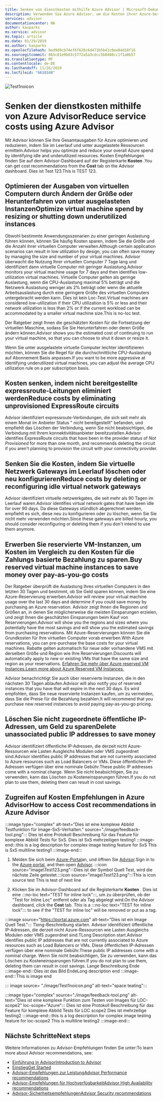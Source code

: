 ```yaml
---
title: Senken von dienstkosten mithilfe Azure Advisor | Microsoft-Dokumentation
description: Verwenden Sie Azure Advisor, um die Kosten ihrer Azure-bereit Stellungen zu optimieren.
services: advisor
documentationcenter: NA
author: kasparks
ms.service: advisor
ms.topic: article
ms.date: 01/29/2019
ms.author: kasparks
ms.openlocfilehash: bed9d9cb74ef6f628c6d471b5b41c0ee04d18f16
ms.sourcegitcommit: 865c81e9bd3c5772a5a3cdcc5b8460cc1f1a8b57
ms.translationtype: MT
ms.contentlocale: de-DE
ms.lasthandoff: 11/26/2019
ms.locfileid: "6610348"
---
```

![Test1noicon](./image/Test1noicon.png)

# <a name="reduce-service-costs-using-azure-advisor"></a><span data-ttu-id="0cdfe-104">Senken der dienstkosten mithilfe von Azure Advisor</span><span class="sxs-lookup"><span data-stu-id="0cdfe-104">Reduce service costs using Azure Advisor</span></span>

<span data-ttu-id="0cdfe-105">Mit Advisor können Sie Ihre Gesamtausgaben für Azure optimieren und reduzieren, indem Sie im Leerlauf und unter ausgelastete Ressourcen ermitteln.</span><span class="sxs-lookup"><span data-stu-id="0cdfe-105">Advisor helps you optimize and reduce your overall Azure spend by identifying idle and underutilized resources.</span></span> <span data-ttu-id="0cdfe-106">Kosten Empfehlungen finden Sie auf dem Advisor-Dashboard auf der Registerkarte **Kosten** .</span><span class="sxs-lookup"><span data-stu-id="0cdfe-106">You can get cost recommendations from the **Cost** tab on the Advisor dashboard.</span></span> <span data-ttu-id="0cdfe-107">Dies ist Test 123.</span><span class="sxs-lookup"><span data-stu-id="0cdfe-107">This is TEST 123.</span></span>

## <a name="optimize-virtual-machine-spend-by-resizing-or-shutting-down-underutilized-instances"></a><span data-ttu-id="0cdfe-108">Optimieren der Ausgaben von virtuellen Computern durch Ändern der Größe oder Herunterfahren von unter ausgelasteten Instanzen</span><span class="sxs-lookup"><span data-stu-id="0cdfe-108">Optimize virtual machine spend by resizing or shutting down underutilized instances</span></span> 

<span data-ttu-id="0cdfe-109">Obwohl bestimmte Anwendungsszenarien zu einer geringen Auslastung führen können, können Sie häufig Kosten sparen, indem Sie die Größe und die Anzahl ihrer virtuellen Computer verwalten.</span><span class="sxs-lookup"><span data-stu-id="0cdfe-109">Although certain application scenarios can result in low utilization by design, you can often save money by managing the size and number of your virtual machines.</span></span> <span data-ttu-id="0cdfe-110">Advisor überwacht die Nutzung Ihrer virtuellen Computer 7 Tage lang und identifiziert dann virtuelle Computer mit geringer Auslastung.</span><span class="sxs-lookup"><span data-stu-id="0cdfe-110">Advisor monitors your virtual machine usage for 7 days and then identifies low-utilization virtual machines.</span></span> <span data-ttu-id="0cdfe-111">Virtuelle Computer gelten als geringe Auslastung, wenn die CPU-Auslastung maximal 5% beträgt und die Netzwerk Auslastung weniger als 2% beträgt oder wenn die aktuelle Arbeitsauslastung durch eine geringere Größe des virtuellen Computers untergebracht werden kann. Dies ist kein Loc-Test.</span><span class="sxs-lookup"><span data-stu-id="0cdfe-111">Virtual machines are considered low-utilization if their CPU utilization is 5% or less and their network utilization is less than 2% or if the current workload can be accommodated by a smaller virtual machine size.This is no-loc test.</span></span>

<span data-ttu-id="0cdfe-112">Der Ratgeber zeigt Ihnen die geschätzten Kosten für die Fortsetzung der virtuellen Maschine, sodass Sie Sie Herunterfahren oder deren Größe ändern können.</span><span class="sxs-lookup"><span data-stu-id="0cdfe-112">Advisor shows you the estimated cost of continuing to run your virtual machine, so that you can choose to shut it down or resize it.</span></span>

<span data-ttu-id="0cdfe-113">Wenn Sie unter ausgelastete virtuelle Computer leichter identifizieren möchten, können Sie die Regel für die durchschnittliche CPU-Auslastung auf Abonnement Basis anpassen.</span><span class="sxs-lookup"><span data-stu-id="0cdfe-113">If you want to be more aggressive at identifying underutilized virtual machines, you can adjust the average CPU utilization rule on a per subscription basis.</span></span>

## <a name="reduce-costs-by-eliminating-unprovisioned-expressroute-circuits"></a><span data-ttu-id="0cdfe-114">Kosten senken, indem nicht bereitgestellte expressroute-Leitungen eliminiert werden</span><span class="sxs-lookup"><span data-stu-id="0cdfe-114">Reduce costs by eliminating unprovisioned ExpressRoute circuits</span></span>

<span data-ttu-id="0cdfe-115">Advisor identifiziert expressroute-Verbindungen, die sich seit mehr als einem Monat im Anbieter Status " *nicht* bereitgestellt" befanden, und empfiehlt das Löschen der Verbindung, wenn Sie nicht beabsichtigen, die Verbindung mit Ihrem konnektivitätsanbieter bereitzustellen.</span><span class="sxs-lookup"><span data-stu-id="0cdfe-115">Advisor identifies ExpressRoute circuits that have been in the provider status of *Not Provisioned* for more than one month, and recommends deleting the circuit if you aren't planning to provision the circuit with your connectivity provider.</span></span>

## <a name="reduce-costs-by-deleting-or-reconfiguring-idle-virtual-network-gateways"></a><span data-ttu-id="0cdfe-116">Senken Sie die Kosten, indem Sie virtuelle Netzwerk Gateways im Leerlauf löschen oder neu konfigurieren</span><span class="sxs-lookup"><span data-stu-id="0cdfe-116">Reduce costs by deleting or reconfiguring idle virtual network gateways</span></span>

<span data-ttu-id="0cdfe-117">Advisor identifiziert virtuelle netzwerkgates, die seit mehr als 90 Tagen im Leerlauf waren.</span><span class="sxs-lookup"><span data-stu-id="0cdfe-117">Advisor identifies virtual network gates that have been idle for over 90 days.</span></span> <span data-ttu-id="0cdfe-118">Da diese Gateways stündlich abgerechnet werden, empfiehlt es sich, diese neu zu konfigurieren oder zu löschen, wenn Sie Sie nicht mehr verwenden möchten.</span><span class="sxs-lookup"><span data-stu-id="0cdfe-118">Since these gateways are billed hourly, you should consider reconfiguring or deleting them if you don't intend to use them anymore.</span></span> 

## <a name="buy-reserved-virtual-machine-instances-to-save-money-over-pay-as-you-go-costs"></a><span data-ttu-id="0cdfe-119">Erwerben Sie reservierte VM-Instanzen, um Kosten im Vergleich zu den Kosten für die Zahlungs basierte Bezahlung zu sparen.</span><span class="sxs-lookup"><span data-stu-id="0cdfe-119">Buy reserved virtual machine instances to save money over pay-as-you-go costs</span></span>

<span data-ttu-id="0cdfe-120">Der Ratgeber überprüft die Auslastung Ihres virtuellen Computers in den letzten 30 Tagen und bestimmt, ob Sie Geld sparen können, indem Sie eine Azure-Reservierung erwerben.</span><span class="sxs-lookup"><span data-stu-id="0cdfe-120">Advisor will review your virtual machine usage over the last 30 days and determine if you could save money by purchasing an Azure reservation.</span></span> <span data-ttu-id="0cdfe-121">Advisor zeigt Ihnen die Regionen und Größen an, in denen Sie möglicherweise die meisten Einsparungen erzielen, und zeigt Ihnen die geschätzten Einsparungen beim Kauf von Reservierungen.</span><span class="sxs-lookup"><span data-stu-id="0cdfe-121">Advisor will show you the regions and sizes where you potentially have the most savings and will show you the estimated savings from purchasing reservations.</span></span> <span data-ttu-id="0cdfe-122">Mit Azure-Reservierungen können Sie die Grundkosten für Ihre virtuellen Computer vorab erwerben.</span><span class="sxs-lookup"><span data-stu-id="0cdfe-122">With Azure reservations, you can pre-purchase the base costs for your virtual machines.</span></span> <span data-ttu-id="0cdfe-123">Rabatte gelten automatisch für neue oder vorhandene VMS mit derselben Größe und Region wie Ihre Reservierungen.</span><span class="sxs-lookup"><span data-stu-id="0cdfe-123">Discounts will automatically apply to new or existing VMs that have the same size and region as your reservations.</span></span> [<span data-ttu-id="0cdfe-124">Erfahren Sie mehr über Azure reserved VM Instances.</span><span class="sxs-lookup"><span data-stu-id="0cdfe-124">Learn more about Azure Reserved VM Instances.</span></span>](https://azure.microsoft.com/pricing/reserved-vm-instances/)

<span data-ttu-id="0cdfe-125">Advisor benachrichtigt Sie auch über reservierte Instanzen, die in den nächsten 30 Tagen ablaufen.</span><span class="sxs-lookup"><span data-stu-id="0cdfe-125">Advisor will also notify you of reserved instances that you have that will expire in the next 30 days.</span></span> <span data-ttu-id="0cdfe-126">Es wird empfohlen, dass Sie neue reservierte Instanzen kaufen, um zu vermeiden, dass Sie die Preise für die Bezahlung bezahlen.</span><span class="sxs-lookup"><span data-stu-id="0cdfe-126">It will recommend that you purchase new reserved instances to avoid paying pay-as-you-go pricing.</span></span>

## <a name="delete-unassociated-public-ip-addresses-to-save-money"></a><span data-ttu-id="0cdfe-127">Löschen Sie nicht zugeordnete öffentliche IP-Adressen, um Geld zu sparen</span><span class="sxs-lookup"><span data-stu-id="0cdfe-127">Delete unassociated public IP addresses to save money</span></span>

<span data-ttu-id="0cdfe-128">Advisor identifiziert öffentliche IP-Adressen, die derzeit nicht Azure-Ressourcen wie Lasten Ausgleichs Modulen oder VMS zugeordnet sind.</span><span class="sxs-lookup"><span data-stu-id="0cdfe-128">Advisor identifies public IP addresses that are not currently associated to Azure resources such as Load Balancers or VMs.</span></span> <span data-ttu-id="0cdfe-129">Diese öffentlichen IP-Adressen verfügen über eine nominale Gebühr.</span><span class="sxs-lookup"><span data-stu-id="0cdfe-129">These public IP addresses come with a nominal charge.</span></span> <span data-ttu-id="0cdfe-130">Wenn Sie nicht beabsichtigen, Sie zu verwenden, kann das Löschen zu Kosteneinsparungen führen.</span><span class="sxs-lookup"><span data-stu-id="0cdfe-130">If you do not plan to use them, deleting them can result in cost savings.</span></span>

## <a name="how-to-access-cost-recommendations-in-azure-advisor"></a><span data-ttu-id="0cdfe-131">Zugreifen auf Kosten Empfehlungen in Azure Advisor</span><span class="sxs-lookup"><span data-stu-id="0cdfe-131">How to access Cost recommendations in Azure Advisor</span></span>

:::image type="complex"  alt-text="Dies ist eine komplexe Abbild Testfunktion für Image-SxS-Verhalten." source="./image/feedback-tool.png"::: 
<span data-ttu-id="0cdfe-133">Dies ist eine Protokoll Beschreibung für das Feature für komplexe Abbild Tests für SxS. Dies ist SxS mehrzeiligen testing1 :::image-end:::</span><span class="sxs-lookup"><span data-stu-id="0cdfe-133">this is a log description for complex image testing feature for SxS This is SxS multiline testing1 :::image-end:::</span></span>

1. <span data-ttu-id="0cdfe-134">Melden Sie sich beim [Azure-Portal](https://portal.azure.com)an, und öffnen Sie [Advisor](https://aka.ms/azureadvisordashboard).</span><span class="sxs-lookup"><span data-stu-id="0cdfe-134">Sign in to the [Azure portal](https://portal.azure.com), and then open [Advisor](https://aka.ms/azureadvisordashboard).</span></span>
<span data-ttu-id="0cdfe-135">:::icon source="image\Test123.png":::Dies ist der Symbol Quell Test, wird die nächste Zeile getestet.</span><span class="sxs-lookup"><span data-stu-id="0cdfe-135">:::icon source="image\Test123.png":::This is icon source test This is test of next line</span></span>

2.  <span data-ttu-id="0cdfe-136">Klicken Sie im Advisor-Dashboard auf die Registerkarte **Kosten** . Dies ist eine :::no-loc text="TEST for inline lock":::, um zu überprüfen, ob der "Test for Inline Loc" entfernt oder als Tag abgelegt wird.</span><span class="sxs-lookup"><span data-stu-id="0cdfe-136">On the Advisor dashboard, click the **Cost** tab. This is a :::no-loc text="TEST for inline lock"::: to see if the "TEST for inline loc" will be removed or put as a tag.</span></span>

:::image source="https://portal.azure.com" alt-text="Dies ist ein Image Quell Test.":::
<span data-ttu-id="0cdfe-138">Tlong-Beschreibung starten. Advisor identifiziert öffentliche IP-Adressen, die derzeit nicht Azure-Ressourcen wie Lasten Ausgleichs Modulen oder VMS zugeordnet sind.</span><span class="sxs-lookup"><span data-stu-id="0cdfe-138">TLong Description start.Advisor identifies public IP addresses that are not currently associated to Azure resources such as Load Balancers or VMs.</span></span> <span data-ttu-id="0cdfe-139">Diese öffentlichen IP-Adressen verfügen über eine nominale Gebühr.</span><span class="sxs-lookup"><span data-stu-id="0cdfe-139">These public IP addresses come with a nominal charge.</span></span> <span data-ttu-id="0cdfe-140">Wenn Sie nicht beabsichtigen, Sie zu verwenden, kann das Löschen zu Kosteneinsparungen führen.</span><span class="sxs-lookup"><span data-stu-id="0cdfe-140">If you do not plan to use them, deleting them can result in cost savings.</span></span>
<span data-ttu-id="0cdfe-141">Lange Beschreibung Ende :::image-end:::Dies ist das Bild Ende</span><span class="sxs-lookup"><span data-stu-id="0cdfe-141">Long description end :::image-end:::This is image end</span></span>

::: image source= "./image/Test1noicon.png" alt-text="space teating":::

:::image type="complex" source="./image/feedback-tool.png" alt-text="Dies ist eine komplexe Funktion zum Testen von Images für LOC-scope2" loc-scope="Azure"::: 
<span data-ttu-id="0cdfe-143">Dies ist eine Protokoll Beschreibung für das Feature für komplexe Abbild Tests für LOC scope2 Dies ist mehrzeilige testing2 :::image-end:::</span><span class="sxs-lookup"><span data-stu-id="0cdfe-143">this is a log description for complex image testing feature for loc-scope2 This is multiline testing2 :::image-end:::</span></span>

## <a name="next-steps"></a><span data-ttu-id="0cdfe-144">Nächste Schritte</span><span class="sxs-lookup"><span data-stu-id="0cdfe-144">Next steps</span></span>

<span data-ttu-id="0cdfe-145">Weitere Informationen zu Advisor-Empfehlungen finden Sie unter:</span><span class="sxs-lookup"><span data-stu-id="0cdfe-145">To learn more about Advisor recommendations, see:</span></span>
* [<span data-ttu-id="0cdfe-146">Einführung in Advisor</span><span class="sxs-lookup"><span data-stu-id="0cdfe-146">Introduction to Advisor</span></span>](advisor-overview.md)
* [<span data-ttu-id="0cdfe-147">Einstieg</span><span class="sxs-lookup"><span data-stu-id="0cdfe-147">Get Started</span></span>](advisor-get-started.md)
* [<span data-ttu-id="0cdfe-148">Advisor-Empfehlungen zur Leistung</span><span class="sxs-lookup"><span data-stu-id="0cdfe-148">Advisor Performance recommendations</span></span>](advisor-cost-recommendations.md)
* [<span data-ttu-id="0cdfe-149">Advisor-Empfehlungen für Hochverfügbarkeit</span><span class="sxs-lookup"><span data-stu-id="0cdfe-149">Advisor High Availability recommendations</span></span>](advisor-cost-recommendations.md)
* [<span data-ttu-id="0cdfe-150">Advisor-Sicherheitsempfehlungen</span><span class="sxs-lookup"><span data-stu-id="0cdfe-150">Advisor Security recommendations</span></span>](advisor-cost-recommendations.md)

